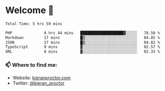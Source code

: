 # Welcome 🦘

<!--START_SECTION:waka-->

```txt
Total Time: 5 hrs 59 mins

PHP              4 hrs 44 mins   ███████████████████▓░░░░░   78.50 %
Markdown         17 mins         █▒░░░░░░░░░░░░░░░░░░░░░░░   04.85 %
JSON             17 mins         █▒░░░░░░░░░░░░░░░░░░░░░░░   04.82 %
TypeScript       9 mins          ▓░░░░░░░░░░░░░░░░░░░░░░░░   02.57 %
XML              8 mins          ▓░░░░░░░░░░░░░░░░░░░░░░░░   02.33 %
```

<!--END_SECTION:waka-->

### 📫 Where to find me:

-   Website: [kieranproctor.com](https://kieranproctor.com/)
-   Twitter: [@kieran_proctor](https://twitter.com/kieran_proctor)
